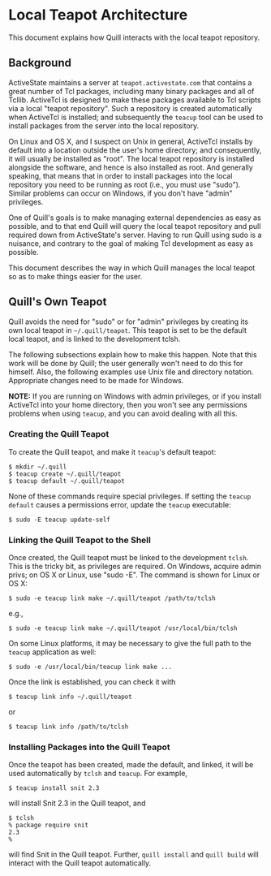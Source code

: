 # Local Teapot Architecture

This document explains how Quill interacts with the local teapot
repository.

## Background

ActiveState maintains a server at `teapot.activestate.com` that contains 
a great number of Tcl packages, including many binary packages and all of
Tcllib.  ActiveTcl is designed to make these packages available to Tcl
scripts via a local "teapot repository".   Such a repository is
created automatically when ActiveTcl is installed; and subsequently the
`teacup` tool can be used to install packages from the server into the 
local repository.

On Linux and OS X, and I suspect on Unix in general, ActiveTcl installs 
by default into a location outside the user's home directory; and 
consequently, it will usually be installed as "root".  The local teapot
repository is installed alongside the software, and hence is also installed
as root.  And generally speaking, that means that in order to install
packages into the local repository you need to be running as root (i.e.,
you must use "sudo").  Similar problems can occur on Windows, if you don't
have "admin" privileges.

One of Quill's goals is to make managing external dependencies as easy as 
possible, and to that end Quill will query the local teapot repository and
pull required down from ActiveState's server.  Having to run Quill using
sudo is a nuisance, and contrary to the goal of making Tcl development
as easy as possible.

This document describes the way in which Quill manages the local teapot so
as to make things easier for the user.

## Quill's Own Teapot

Quill avoids the need for "sudo" or for "admin" privileges by creating 
its own local teapot in `~/.quill/teapot`.  This teapot is set to be the
default local teapot, and is linked to the development tclsh.

The following subsections explain how to make this happen.  Note that
this work will be done by Quill; the user generally won't need to do
this for himself.  Also, the following examples use Unix file and 
directory notation. Appropriate changes need to be made for Windows.

**NOTE:** If you are running on Windows with admin privileges, or if you
install ActiveTcl into your home directory, then you won't see any permissions
problems when using `teacup`, and you can avoid dealing with all this.

### Creating the Quill Teapot

To create the Quill teapot, and make it `teacup`'s default teapot:

    $ mkdir ~/.quill
    $ teacup create ~/.quill/teapot
    $ teacup default ~/.quill/teapot

None of these commands require special privileges.  If setting the 
`teacup default` causes a permissions error, update the `teacup`
executable:

    $ sudo -E teacup update-self

### Linking the Quill Teapot to the Shell

Once created, the Quill teapot must be linked to the development `tclsh`.
This is the tricky bit, as privileges are required.  On Windows, acquire 
admin privs; on OS X or Linux, use "sudo -E".  The command is shown for
Linux or OS X:

    $ sudo -e teacup link make ~/.quill/teapot /path/to/tclsh

e.g.,

    $ sudo -e teacup link make ~/.quill/teapot /usr/local/bin/tclsh

On some Linux platforms, it may be necessary to give the full path
to the `teacup` application as well:

    $ sudo -e /usr/local/bin/teacup link make ...

Once the link is established, you can check it with

    $ teacup link info ~/.quill/teapot

or
    
    $ teacup link info /path/to/tclsh

### Installing Packages into the Quill Teapot

Once the teapot has been created, made the default, and linked, it will
be used automatically by `tclsh` and `teacup`.  For example,

    $ teacup install snit 2.3

will install Snit 2.3 in the Quill teapot, and 

    $ tclsh
    % package require snit
    2.3
    %

will find Snit in the Quill teapot.  Further, `quill install` and 
`quill build` will interact with the Quill teapot automatically.

